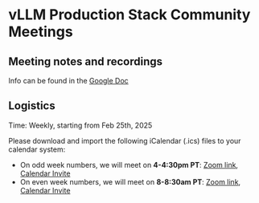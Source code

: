 # vLLM Production Stack Community Meetings

## Meeting notes and recordings

Info can be found in the [Google Doc](https://docs.google.com/document/d/1SCye2qgpwAFDptj8obBXVbSpBbKjb8fiVjH9HKK3OOw/edit?usp=sharing)

## Logistics

Time: Weekly, starting from Feb 25th, 2025

Please download and import the following iCalendar (.ics) files to your calendar system:

- On odd week numbers, we will meet on **4-4:30pm PT**: [Zoom link](https://uchicago.zoom.us/j/6603596916?pwd=Z1E5MDRWUSt2am5XbEt4dTFkNGx6QT09), [Calendar Invite](community_meeting_4pm.ics)
- On even week numbers, we will meet on **8-8:30am PT**: [Zoom link](https://uchicago.zoom.us/j/6603596916?pwd=Z1E5MDRWUSt2am5XbEt4dTFkNGx6QT09), [Calendar Invite](community_meeting_10am.ics)
